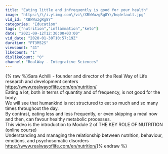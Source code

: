 ```yaml
---
title: "Eating little and infrequently is good for your health"
image: "https:\/\/i.ytimg.com\/vi\/XBkWuzgRg8Y\/hqdefault.jpg"
vid_id: "XBkWuzgRg8Y"
categories: "Education"
tags: ["nutrition","inflammation","keto"]
date: "2021-09-12T12:30:00+03:00"
vid_date: "2020-01-30T10:57:19Z"
duration: "PT3M52S"
viewcount: "41"
likeCount: "1"
dislikeCount: "0"
channel: "RealWay - Integrative Sciences"
---
```

{% raw %}Sara Achilli - founder and director of the Real Way of Life research and development centers<br /><a rel="nofollow" target="blank" href="https://www.realwayoflife.com/en/nutrition/">https://www.realwayoflife.com/en/nutrition/</a><br />Eating a lot, both in terms of quantity and of frequency, is not good for the body.<br />We will see that humankind is not structured to eat so much and so many times throughout the day.<br />By contrast, eating less and less frequently, or even skipping a meal now and then, can favour healthy metabolic processes.<br />This video is the introduction to Module 2 of THE KEY ROLE OF NUTRITION (online course)<br />Understanding and managing the relationship between nutrition, behaviour, emotions, and psychosomatic disorders<br /><a rel="nofollow" target="blank" href="https://www.realwayoflife.com/en/nutrition/">https://www.realwayoflife.com/en/nutrition/</a>{% endraw %}
